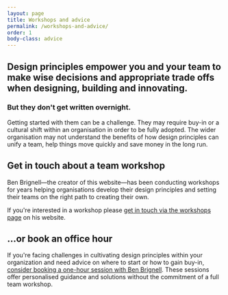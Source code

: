 ```yaml
---
layout: page
title: Workshops and advice
permalink: /workshops-and-advice/
order: 1
body-class: advice
---
```

## Design principles empower you and your team to make wise decisions and appropriate trade offs when designing, building and innovating.
### But they don't get written overnight. 
Getting started with them can be a challenge. They may require buy-in or a cultural shift within an organisation in order to be fully adopted. The wider organisation may not understand the benefits of how design principles can unify a team, help things move quickly and save money in the long run. 

## Get in touch about a team workshop
Ben Brignell—the creator of this website—has been conducting workshops for years helping organisations develop their design principles and setting their teams on the right path to creating their own.

If you're interested in a workshop please [get in touch via the workshops page](https://benbrignell.com/pages/workshops) on his website.

## …or book an office hour
If you're facing challenges in cultivating design principles within your organization and need advice on where to start or how to gain buy-in, [consider booking a one-hour session with Ben Brignell](https://calendly.com/benbrignell/design-principles-office-hour). These sessions offer personalised guidance and solutions without the commitment of a full team workshop.